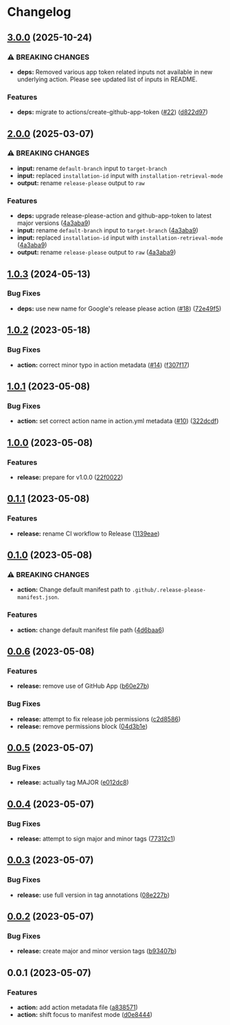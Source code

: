 # Changelog

## [3.0.0](https://github.com/jimeh/release-please-manifest-action/compare/v2.0.0...v3.0.0) (2025-10-24)


### ⚠ BREAKING CHANGES

* **deps:** Removed various app token related inputs not available  in new underlying action. Please see updated list of inputs in README.

### Features

* **deps:** migrate to actions/create-github-app-token ([#22](https://github.com/jimeh/release-please-manifest-action/issues/22)) ([d822d97](https://github.com/jimeh/release-please-manifest-action/commit/d822d979e98542a92c39e3c8f9045ff3d47cdc26))

## [2.0.0](https://github.com/jimeh/release-please-manifest-action/compare/v1.0.3...v2.0.0) (2025-03-07)


### ⚠ BREAKING CHANGES

* **input:** rename `default-branch` input to `target-branch`
* **input:** replaced `installation-id` input with `installation-retrieval-mode`
* **output:** rename `release-please` output to `raw`

### Features

* **deps:** upgrade release-please-action and github-app-token to latest major versions ([4a3aba9](https://github.com/jimeh/release-please-manifest-action/commit/4a3aba93da18573def6f5583082327e81c38c6d4))
* **input:** rename `default-branch` input to `target-branch` ([4a3aba9](https://github.com/jimeh/release-please-manifest-action/commit/4a3aba93da18573def6f5583082327e81c38c6d4))
* **input:** replaced `installation-id` input with `installation-retrieval-mode` ([4a3aba9](https://github.com/jimeh/release-please-manifest-action/commit/4a3aba93da18573def6f5583082327e81c38c6d4))
* **output:** rename `release-please` output to `raw` ([4a3aba9](https://github.com/jimeh/release-please-manifest-action/commit/4a3aba93da18573def6f5583082327e81c38c6d4))

## [1.0.3](https://github.com/jimeh/release-please-manifest-action/compare/v1.0.2...v1.0.3) (2024-05-13)


### Bug Fixes

* **deps:** use new name for Google's release please action ([#18](https://github.com/jimeh/release-please-manifest-action/issues/18)) ([72e49f5](https://github.com/jimeh/release-please-manifest-action/commit/72e49f5d6f009b0e0c4faff0c835703ee9ee3093))

## [1.0.2](https://github.com/jimeh/release-please-manifest-action/compare/v1.0.1...v1.0.2) (2023-05-18)


### Bug Fixes

* **action:** correct minor typo in action metadata ([#14](https://github.com/jimeh/release-please-manifest-action/issues/14)) ([f307f17](https://github.com/jimeh/release-please-manifest-action/commit/f307f175b93d8eb1a1a4dfaf9092efaba72a6d62))

## [1.0.1](https://github.com/jimeh/release-please-manifest-action/compare/v1.0.0...v1.0.1) (2023-05-08)


### Bug Fixes

* **action:** set correct action name in action.yml metadata ([#10](https://github.com/jimeh/release-please-manifest-action/issues/10)) ([322dcdf](https://github.com/jimeh/release-please-manifest-action/commit/322dcdf56ed8be4589ffbd70cb1382198ca65120))

## [1.0.0](https://github.com/jimeh/release-please-manifest-action/compare/v0.1.1...v1.0.0) (2023-05-08)


### Features

* **release:** prepare for v1.0.0 ([22f0022](https://github.com/jimeh/release-please-manifest-action/commit/22f0022a0932f5639bb4808df16e76c245256880))

## [0.1.1](https://github.com/jimeh/release-please-manifest-action/compare/v0.1.0...v0.1.1) (2023-05-08)


### Features

* **release:** rename CI workflow to Release ([1139eae](https://github.com/jimeh/release-please-manifest-action/commit/1139eaec31e83556c1eb35a523ee76485efb9ab5))

## [0.1.0](https://github.com/jimeh/release-please-manifest-action/compare/v0.0.6...v0.1.0) (2023-05-08)


### ⚠ BREAKING CHANGES

* **action:** Change default manifest path to `.github/.release-please-manifest.json`.

### Features

* **action:** change default manifest file path ([4d6baa6](https://github.com/jimeh/release-please-manifest-action/commit/4d6baa6f81afde8c72681281cc4f6a9f675b8dda))

## [0.0.6](https://github.com/jimeh/release-please-manifest-action/compare/v0.0.5...v0.0.6) (2023-05-08)


### Features

* **release:** remove use of GitHub App ([b60e27b](https://github.com/jimeh/release-please-manifest-action/commit/b60e27befea7298731468ae0a66eff098c362d86))


### Bug Fixes

* **release:** attempt to fix release job permissions ([c2d8586](https://github.com/jimeh/release-please-manifest-action/commit/c2d85862fdd1bdcb9b7b10dcb3d35d3d60f4afc6))
* **release:** remove permissions block ([04d3b1e](https://github.com/jimeh/release-please-manifest-action/commit/04d3b1edbb4c7bd5f1b63b6bb3f65ca738ee1e52))

## [0.0.5](https://github.com/jimeh/release-please-manifest-action/compare/v0.0.4...v0.0.5) (2023-05-07)


### Bug Fixes

* **release:** actually tag MAJOR ([e012dc8](https://github.com/jimeh/release-please-manifest-action/commit/e012dc88b94fb4ce8433076d45479ee4d0ed01b2))

## [0.0.4](https://github.com/jimeh/release-please-manifest-action/compare/v0.0.3...v0.0.4) (2023-05-07)


### Bug Fixes

* **release:** attempt to sign major and minor tags ([77312c1](https://github.com/jimeh/release-please-manifest-action/commit/77312c11a926651d7f66d4fed3dcd5d0b50727ae))

## [0.0.3](https://github.com/jimeh/release-please-manifest-action/compare/v0.0.2...v0.0.3) (2023-05-07)


### Bug Fixes

* **release:** use full version in tag annotations ([08e227b](https://github.com/jimeh/release-please-manifest-action/commit/08e227b3057a732f0947407b8657123e5418e77c))

## [0.0.2](https://github.com/jimeh/release-please-manifest-action/compare/v0.0.1...v0.0.2) (2023-05-07)


### Bug Fixes

* **release:** create major and minor version tags ([b93407b](https://github.com/jimeh/release-please-manifest-action/commit/b93407b78f3b3f59c67aed1dd64b196fb180a591))

## 0.0.1 (2023-05-07)


### Features

* **action:** add action metadata file ([a838571](https://github.com/jimeh/release-please-manifest-action/commit/a83857102dc31f7c3f64187b6916bf8c9b07ca61))
* **action:** shift focus to manifest mode ([d0e8444](https://github.com/jimeh/release-please-manifest-action/commit/d0e8444bb458e626da00ef39967d5dc92b974baf))
